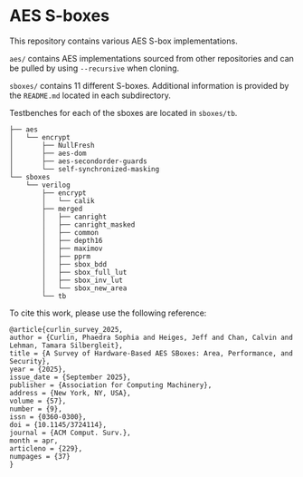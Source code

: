 # AES S-boxes

This repository contains various AES S-box implementations.

`aes/` contains AES implementations sourced from other repositories and can be pulled by using `--recursive` when cloning.

`sboxes/` contains 11 different S-boxes. Additional information is provided by the `README.md` located in each subdirectory.

Testbenches for each of the sboxes are located in `sboxes/tb`.

```
├── aes
│   └── encrypt
│       ├── NullFresh
│       ├── aes-dom
│       ├── aes-secondorder-guards
│       └── self-synchronized-masking
└── sboxes
    └── verilog
        ├── encrypt
        │   └── calik
        ├── merged
        │   ├── canright
        │   ├── canright_masked
        │   ├── common
        │   ├── depth16
        │   ├── maximov
        │   ├── pprm
        │   ├── sbox_bdd
        │   ├── sbox_full_lut
        │   ├── sbox_inv_lut
        │   └── sbox_new_area
        └── tb
```

To cite this work, please use the following reference:

```
@article{curlin_survey_2025,
author = {Curlin, Phaedra Sophia and Heiges, Jeff and Chan, Calvin and Lehman, Tamara Silbergleit},
title = {A Survey of Hardware-Based AES SBoxes: Area, Performance, and Security},
year = {2025},
issue_date = {September 2025},
publisher = {Association for Computing Machinery},
address = {New York, NY, USA},
volume = {57},
number = {9},
issn = {0360-0300},
doi = {10.1145/3724114},
journal = {ACM Comput. Surv.},
month = apr,
articleno = {229},
numpages = {37}
}
```
